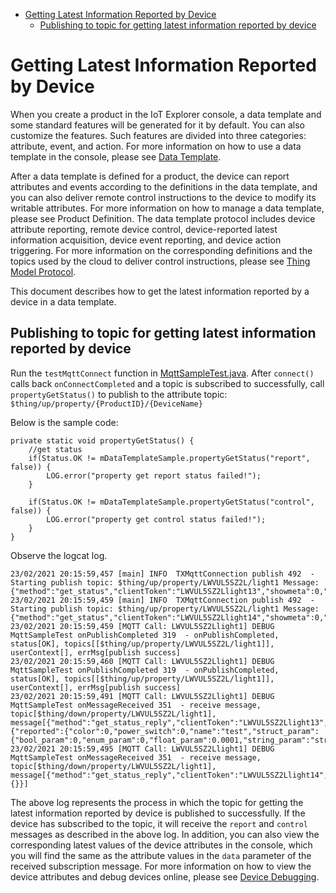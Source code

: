 * [Getting Latest Information Reported by Device](#Getting-Latest-Information-Reported-by-Device)
  * [Publishing to topic for getting latest information reported by device](#Publishing-to-topic-for-getting-latest-information-reported-by-device)

# Getting Latest Information Reported by Device

When you create a product in the IoT Explorer console, a data template and some standard features will be generated for it by default. You can also customize the features. Such features are divided into three categories: attribute, event, and action. For more information on how to use a data template in the console, please see [Data Template](https://cloud.tencent.com/document/product/1081/44921).

After a data template is defined for a product, the device can report attributes and events according to the definitions in the data template, and you can also deliver remote control instructions to the device to modify its writable attributes. For more information on how to manage a data template, please see Product Definition. The data template protocol includes device attribute reporting, remote device control, device-reported latest information acquisition, device event reporting, and device action triggering. For more information on the corresponding definitions and the topics used by the cloud to deliver control instructions, please see [Thing Model Protocol](https://cloud.tencent.com/document/product/1081/34916).

This document describes how to get the latest information reported by a device in a data template.

## Publishing to topic for getting latest information reported by device 

Run the `testMqttConnect` function in [MqttSampleTest.java](../../src/test/java/com/tencent/iot/explorer/device/java/core/mqtt/MqttSampleTest.java). After `connect()` calls back `onConnectCompleted` and a topic is subscribed to successfully, call `propertyGetStatus()` to publish to the attribute topic:
`$thing/up/property/{ProductID}/{DeviceName}`

Below is the sample code:
```
private static void propertyGetStatus() {
    //get status
    if(Status.OK != mDataTemplateSample.propertyGetStatus("report", false)) {
        LOG.error("property get report status failed!");
    }
    
    if(Status.OK != mDataTemplateSample.propertyGetStatus("control", false)) {
        LOG.error("property get control status failed!");
    }
}
```

Observe the logcat log.
```
23/02/2021 20:15:59,457 [main] INFO  TXMqttConnection publish 492  - Starting publish topic: $thing/up/property/LWVUL5SZ2L/light1 Message: {"method":"get_status","clientToken":"LWVUL5SZ2Llight13","showmeta":0,"type":"report"}
23/02/2021 20:15:59,459 [main] INFO  TXMqttConnection publish 492  - Starting publish topic: $thing/up/property/LWVUL5SZ2L/light1 Message: {"method":"get_status","clientToken":"LWVUL5SZ2Llight14","showmeta":0,"type":"control"}
23/02/2021 20:15:59,459 [MQTT Call: LWVUL5SZ2Llight1] DEBUG MqttSampleTest onPublishCompleted 319  - onPublishCompleted, status[OK], topics[[$thing/up/property/LWVUL5SZ2L/light1]],  userContext[], errMsg[publish success]
23/02/2021 20:15:59,460 [MQTT Call: LWVUL5SZ2Llight1] DEBUG MqttSampleTest onPublishCompleted 319  - onPublishCompleted, status[OK], topics[[$thing/up/property/LWVUL5SZ2L/light1]],  userContext[], errMsg[publish success]
23/02/2021 20:15:59,491 [MQTT Call: LWVUL5SZ2Llight1] DEBUG MqttSampleTest onMessageReceived 351  - receive message, topic[$thing/down/property/LWVUL5SZ2L/light1], message[{"method":"get_status_reply","clientToken":"LWVUL5SZ2Llight13","code":0,"status":"success","type":"report","data":{"reported":{"color":0,"power_switch":0,"name":"test","struct_param":{"bool_param":0,"enum_param":0,"float_param":0.0001,"string_param":"string","int_param":0,"timestamp_param":1577871650},"brightness":0}}}]
23/02/2021 20:15:59,495 [MQTT Call: LWVUL5SZ2Llight1] DEBUG MqttSampleTest onMessageReceived 351  - receive message, topic[$thing/down/property/LWVUL5SZ2L/light1], message[{"method":"get_status_reply","clientToken":"LWVUL5SZ2Llight14","code":0,"status":"success","type":"control","data":{}}]
```
The above log represents the process in which the topic for getting the latest information reported by device is published to successfully. If the device has subscribed to the topic, it will receive the `report` and `control` messages as described in the above log. In addition, you can also view the corresponding latest values of the device attributes in the console, which you will find the same as the attribute values in the `data` parameter of the received subscription message. For more information on how to view the device attributes and debug devices online, please see [Device Debugging](https://cloud.tencent.com/document/product/1081/34741).

